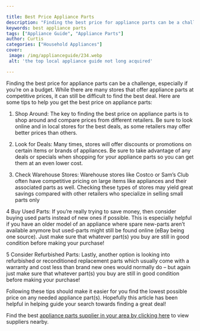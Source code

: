 ```yaml
---

title: Best Price Appliance Parts
description: "Finding the best price for appliance parts can be a challenge, especially if you’re on a budget. While there are many stores that ...learn more"
keywords: best appliance parts
tags: ["Appliance Guide", "Appliance Parts"]
author: Curtis
categories: ["Household Appliances"]
cover: 
 image: /img/applianceguide/234.webp
 alt: 'the top local appliance guide not long acquired'

---
```


Finding the best price for appliance parts can be a challenge, especially if you’re on a budget. While there are many stores that offer appliance parts at competitive prices, it can still be difficult to find the best deal. Here are some tips to help you get the best price on appliance parts:

1. Shop Around: The key to finding the best price on appliance parts is to shop around and compare prices from different retailers. Be sure to look online and in local stores for the best deals, as some retailers may offer better prices than others.

2. Look for Deals: Many times, stores will offer discounts or promotions on certain items or brands of appliances. Be sure to take advantage of any deals or specials when shopping for your appliance parts so you can get them at an even lower cost. 

3. Check Warehouse Stores: Warehouse stores like Costco or Sam’s Club often have competitive pricing on large items like appliances and their associated parts as well. Checking these types of stores may yield great savings compared with other retailers who specialize in selling small parts only 

4 Buy Used Parts: If you’re really trying to save money, then consider buying used parts instead of new ones if possible. This is especially helpful if you have an older model of an appliance where spare new-parts aren’t available anymore but used-parts might still be found online (eBay being one source). Just make sure that whatever part(s) you buy are still in good condition before making your purchase! 

5 Consider Refurbished Parts: Lastly, another option is looking into refurbished or reconditioned replacement parts which usually come with a warranty and cost less than brand new ones would normally do – but again just make sure that whatever part(s) you buy are still in good condition before making your purchase! 

Following these tips should make it easier for you find the lowest possible price on any needed appliance part(s). Hopefully this article has been helpful in helping guide your search towards finding a great deal!

Find the best <a href="/pages/appliance-parts-suppliers/">appliance parts supplier in your area by clicking here</a> to view suppliers nearby.
